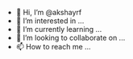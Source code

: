 - 👋 Hi, I’m @akshayrf
- 👀 I’m interested in ...
- 🌱 I’m currently learning ...
- 💞️ I’m looking to collaborate on ...
- 📫 How to reach me ...

<!---
akshayrf/akshayrf is a ✨ special ✨ repository because its `README.md` (this file) appears on your GitHub profile.
You can click the Preview link to take a look at your changes.
--->
